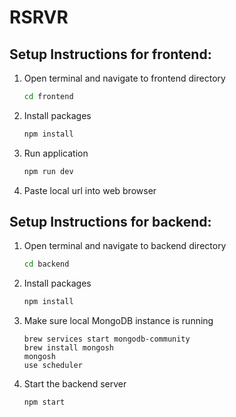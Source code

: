 # RSRVR

## Setup Instructions for frontend:

1. Open terminal and navigate to frontend directory 
    ```bash 
    cd frontend
    ```
2. Install packages
    ```bash 
    npm install
    ```
3. Run application
    ```bash
    npm run dev
    ```
4. Paste local url into web browser

## Setup Instructions for backend:

1. Open terminal and navigate to backend directory
    ```bash 
    cd backend
    ```

2. Install packages
    ```bash 
    npm install
    ```
3. Make sure local MongoDB instance is running
    ```
    brew services start mongodb-community
    brew install mongosh
    mongosh
    use scheduler 
    ```
4. Start the backend server
    ```
    npm start
    ```